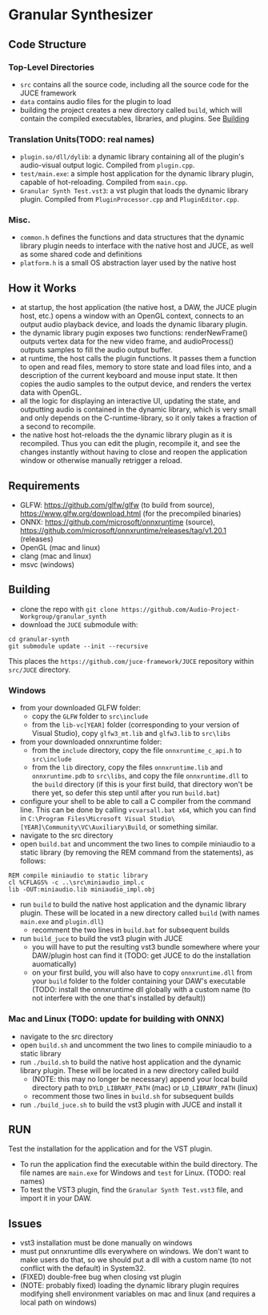 # Granular Synthesizer

## Code Structure

### Top-Level Directories

* `src` contains all the source code, including all the source code for the JUCE framework
* `data` contains audio files for the plugin to load
* building the project creates a new directory called `build`, which will contain the compiled executables, libraries, and plugins. See [Building](#building)

### Translation Units(TODO: real names)

* `plugin.so/dll/dylib`: a dynamic library containing all of the plugin's audio-visual output logic. Compiled from `plugin.cpp`.
* `test/main.exe`: a simple host application for the dynamic library plugin, capable of hot-reloading. Compiled from `main.cpp`.
* `Granular Synth Test.vst3`: a vst plugin that loads the dynamic library plugin. Compiled from `PluginProcessor.cpp` and `PluginEditor.cpp`.

### Misc.

* `common.h` defines the functions and data structures that the dynamic library plugin needs to interface with the native host and JUCE, as well as some shared code and definitions
* `platform.h` is a small OS abstraction layer used by the native host

## How it Works

* at startup, the host application (the native host, a DAW, the JUCE plugin host, etc.) opens a window with an OpenGL context, connects to an output audio playback device, and loads the dynamic libarary plugin.
* the dynamic library pugin exposes two functions: renderNewFrame() outputs vertex data for the new video frame, and audioProcess() outputs samples to fill the audio output buffer.
* at runtime, the host calls the plugin functions. It passes them a function to open and read files, memory to store state and load files into, and a description of the current keyboard and mouse input state. It then copies the audio samples to the output device, and renders the vertex data with OpenGL.
* all the logic for displaying an interactive UI, updating the state, and outputting audio is contained in the dynamic library, which is very small and only depends on the C-runtime-library, so it only takes a fraction of a second to recompile.
* the native host hot-reloads the the dynamic library plugin as it is recompiled. Thus you can edit the plugin, recompile it, and see the changes instantly without having to close and reopen the application window or otherwise manually retrigger a reload.

## Requirements

* GLFW: https://github.com/glfw/glfw (to build from source), https://www.glfw.org/download.html (for the precompiled binaries)
* ONNX: https://github.com/microsoft/onnxruntime (source), https://github.com/microsoft/onnxruntime/releases/tag/v1.20.1 (releases)
* OpenGL (mac and linux)
* clang (mac and linux)
* msvc (windows)

## Building

* clone the repo with `git clone https://github.com/Audio-Project-Workgroup/granular_synth`
* download the `JUCE` submodule with:
```
cd granular-synth
git submodule update --init --recursive
``` 
This places the `https://github.com/juce-framework/JUCE` repository within `src/JUCE` directory.

### Windows 

* from your downloaded GLFW folder:
  * copy the `GLFW` folder to `src\include`
  * from the `lib-vc[YEAR]` folder (corresponding to your version of Visual Studio), copy `glfw3_mt.lib` and `glfw3.lib` to `src\libs`
* from your downloaded onnxruntime folder:
  * from the `include` directory, copy the file `onnxruntime_c_api.h` to `src\include`
  * from the `lib` directory, copy the files `onnxruntime.lib` and `onnxruntime.pdb` to `src\libs`, and copy the file `onnxruntime.dll` to the `build` directory (if this is your first build, that directory won't be there yet, so defer this step until after you run `build.bat`)
* configure your shell to be able to call a C compiler from the command line. This can be done by calling `vcvarsall.bat x64`, which you can find in `C:\Program Files\Microsoft Visual Studio\[YEAR]\Community\VC\Auxiliary\Build`, or something similar. 
* navigate to the src directory
* open `build.bat` and uncomment the two lines to compile miniaudio to a static library (by removing the REM command from the statements), as follows:
```
REM compile miniaudio to static library
cl %CFLAGS% -c ..\src\miniaudio_impl.c
lib -OUT:miniaudio.lib miniaudio_impl.obj
```
* run `build` to build the native host application and the dynamic library plugin. These will be located in a new directory called `build` (with names `main.exe` and `plugin.dll`)
  * recomment the two lines in `build.bat` for subsequent builds
* run `build_juce` to build the vst3 plugin with JUCE
  * you will have to put the resulting vst3 bundle somewhere where your DAW/plugin host can find it (TODO: get JUCE to do the installation auomatically)
  * on your first build, you will also have to copy `onnxruntime.dll` from your `build` folder to the folder containing your DAW's executable (TODO: install the onnxruntime dll globally with a custom name (to not interfere with the one that's installed by default))

### Mac and Linux (TODO: update for building with ONNX)

* navigate to the src directory
* open `build.sh` and uncomment the two lines to compile miniaudio to a static library
* run `./build.sh` to build the native host application and the dynamic library plugin. These will be located in a new directory called build
  * (NOTE: this may no longer be necessary) append your local build directory path to `DYLD_LIBRARY_PATH` (mac) or `LD_LIBRARY_PATH` (linux)
  * recomment those two lines in `build.sh` for subsequent builds
* run `./build_juce.sh` to build the vst3 plugin with JUCE and install it

## RUN
Test the installation for the application and for the VST plugin.

* To run the application find the executable within the build directory. The file names are `main.exe` for Windows and `test` for Linux. (TODO: real names)
* To test the VST3 plugin, find the `Granular Synth Test.vst3` file, and import it in your DAW.

## Issues

* vst3 installation must be done manually on windows
* must put onnxruntime dlls everywhere on windows. We don't want to make users do that, so we should put a dll with a custom name (to not conflict with the default) in System32.
* (FIXED) double-free bug when closing vst plugin
* (NOTE: probably fixed) loading the dynamic library plugin requires modifying shell environment variables on mac and linux (and requires a local path on windows)